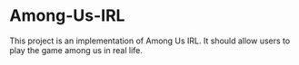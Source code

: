 # Among-Us-IRL
This project is an implementation of Among Us IRL. It should allow users to play the game among us in real life.